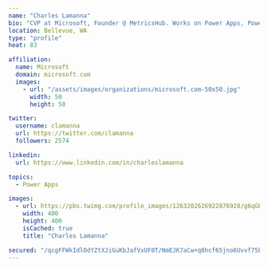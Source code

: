 ```yaml
---
name: "Charles Lamanna"
bio: "CVP at Microsoft, Founder @ MetricsHub. Works on Power Apps, Power Automate, Power Virtual Agent, Common Data Service and Dynamics 365."
location: Bellevue, WA
type: "profile"
heat: 83

affiliation:
  name: Microsoft
  domain: microsoft.com
  images:
    - url: "/assets/images/organizations/microsoft.com-50x50.jpg"
      width: 50
      height: 50

twitter:
  username: clamanna
  url: https://twitter.com/clamanna
  followers: 2574

linkedin:
  url: https://www.linkedin.com/in/charleslamanna

topics:
  - Power Apps

images:
  - url: https://pbs.twimg.com/profile_images/1263202626922876928/g6qGbHZ-_400x400.jpg
    width: 400
    height: 400
    isCached: true
    title: "Charles Lamanna"

secured: "/qcgFFWkIdlOdYZtXJiGuKbJafVxUF0T/NmEJK7aCw+q8hcf65jno6Uvvf75bgqUweZ6qb0Cx632VScZXmz/SeAffLaEHySihvpDsYLc9LIFgw2sEaDhOKLQHRtNYHaU1Uqnef4Aw2yHYi3CLE7CZydkAWgFCbEQ5hY6iefl8jkZoRTOb8peMn3kAglfqvPSjkgdDGS91yPFwZIP/m3R7uFR+0hCM02/oJ1p0oCyP03Sro5AVF4/TJH60H2NPDiGDr9PiS2VZu/Ndb94rK/lzrut5+TGIhe/+3u4pxdUAdzBX1DL+wZfcUv2lrxiR9I1pf3TvOtIp1z2Qp+cph8JuoApFlLVpJvmAPLFdjreKAWF9iLR9XJc6rBUKIU268BU3rXiQiR07S9Su00IvJqnH+tj4bWLBeMvs/HbyimJhEM=;Uf5ZSUB/2vyynWl6B6dTfg=="
---
```


